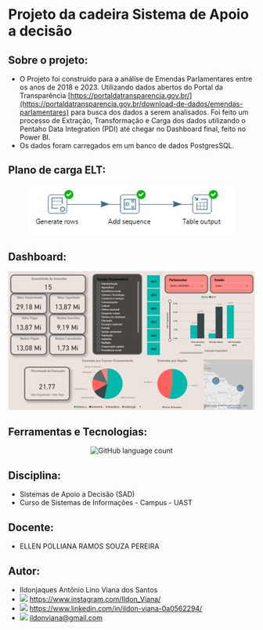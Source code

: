 # Projeto da cadeira Sistema de Apoio a decisão

## Sobre o projeto:
- O Projeto foi construído para a análise de Emendas Parlamentares entre os anos de 2018 e 2023. Utilizando dados abertos do Portal da Transparência [https://portaldatransparencia.gov.br/](https://portaldatransparencia.gov.br/download-de-dados/emendas-parlamentares) para busca dos dados a serem analisados. Foi feito um processo de Extração, Transformação e Carga dos dados utilizando o Pentaho Data Integration (PDI) até chegar no Dashboard final, feito no Power BI.
- Os dados foram carregados em um banco de dados PostgresSQL.

## Plano de carga ELT:

<div align="center">
 <img alt="GitHub language count" src=https://github.com/IldonViana/SAD_EmendasParlamentares/blob/main/PDI_Transformacoes/Prints/ft_dim_tempo.png width="420px">
  
</div>

## Dashboard:
<div align="center">
 <img alt="GitHub language count" src=https://github.com/IldonViana/SAD_EmendasParlamentares/blob/main/Arquivos/Dashboard.png>
</div>

## Ferramentas e Tecnologias:

<div align="center">
 <img alt="GitHub language count" src=https://github.com/IldonViana/SAD_EmendasParlamentares/blob/main/Arquivos/Arquitetura tecnológica do DM.png>
</div>

## Disciplina:
 - Sistemas de Apoio a Decisão (SAD)
 - Curso de Sistemas de Informações - Campus - UAST
 
## Docente:
 - ELLEN POLLIANA RAMOS SOUZA PEREIRA
 
## Autor:
 - Ildonjaques Antônio Lino Viana dos Santos
 - <img src="https://cdn-icons-png.flaticon.com/512/2111/2111463.png" width="25px"/> https://www.instagram.com/Ildon_Viana/
 - <img src="https://cdn-icons-png.flaticon.com/512/3536/3536505.png" width="25px"/> https://www.linkedin.com/in/ildon-viana-0a0562294/
 - <img src="https://cdn-icons-png.flaticon.com/512/888/888853.png" width="25px"/> ildonviana@gmail.com
